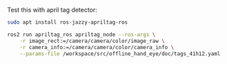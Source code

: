 Test this with april tag detector:

```bash
sudo apt install ros-jazzy-apriltag-ros
```

```bash
ros2 run apriltag_ros apriltag_node --ros-args \
    -r image_rect:=/camera/camera/color/image_raw \
    -r camera_info:=/camera/camera/color/camera_info \
    --params-file /workspace/src/offline_hand_eye/doc/tags_41h12.yaml
```
